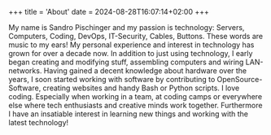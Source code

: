 +++
title = 'About'
date = 2024-08-28T16:07:14+02:00
+++

My name is Sandro Pischinger and my passion is technology: Servers, Computers, Coding, DevOps, IT-Security, Cables, Buttons. These words are music to my ears! My personal experience and interest in technology has grown for over a decade now. In addition to just using technology, I early began creating and modifying stuff, assembling computers and wiring LAN-networks. Having gained a decent knowledge about hardware over the years, I soon started working with software by contributing to OpenSource-Software, creating websites and handy Bash or Python scripts. I love coding. Especially when working in a team, at coding camps or everywhere else where tech enthusiasts and creative minds work together. Furthermore I have an insatiable interest in learning new things and working with the latest technology!
